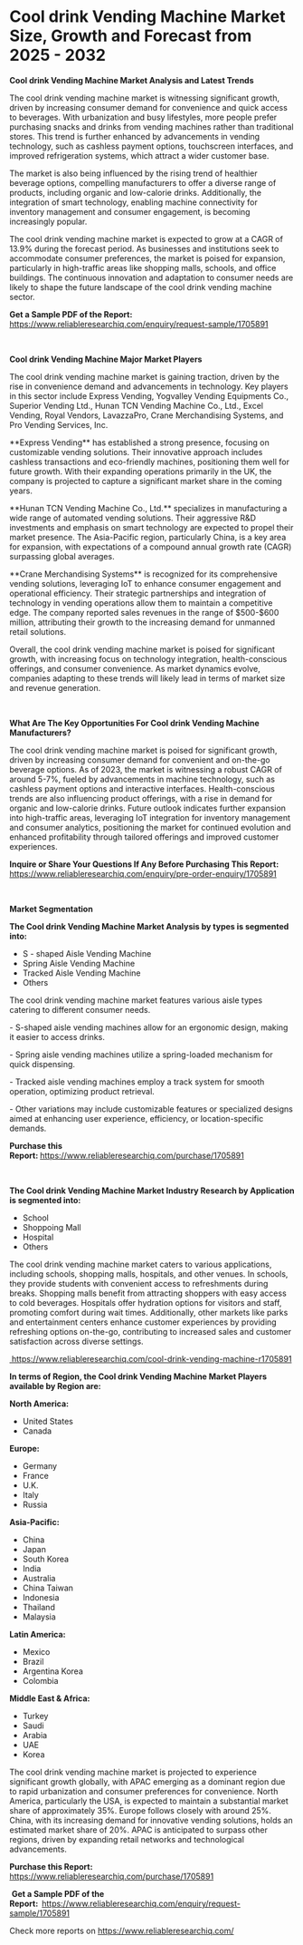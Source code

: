 <p><h1>Cool drink Vending Machine Market Size, Growth and Forecast from 2025 - 2032</h1></p><p><strong>Cool drink Vending Machine Market Analysis and Latest Trends</strong></p>
<p><p>The cool drink vending machine market is witnessing significant growth, driven by increasing consumer demand for convenience and quick access to beverages. With urbanization and busy lifestyles, more people prefer purchasing snacks and drinks from vending machines rather than traditional stores. This trend is further enhanced by advancements in vending technology, such as cashless payment options, touchscreen interfaces, and improved refrigeration systems, which attract a wider customer base.</p><p>The market is also being influenced by the rising trend of healthier beverage options, compelling manufacturers to offer a diverse range of products, including organic and low-calorie drinks. Additionally, the integration of smart technology, enabling machine connectivity for inventory management and consumer engagement, is becoming increasingly popular.</p><p>The cool drink vending machine market is expected to grow at a CAGR of 13.9% during the forecast period. As businesses and institutions seek to accommodate consumer preferences, the market is poised for expansion, particularly in high-traffic areas like shopping malls, schools, and office buildings. The continuous innovation and adaptation to consumer needs are likely to shape the future landscape of the cool drink vending machine sector.</p></p>
<p><strong>Get a Sample PDF of the Report:&nbsp;</strong> <a href="https://www.reliableresearchiq.com/enquiry/request-sample/1705891?utm_campaign=99&utm_medium=2&utm_source=Github&utm_content=ia&utm_term=10012025&utm_id=cool-drink-vending-machine">https://www.reliableresearchiq.com/enquiry/request-sample/1705891</a></p>
<p>&nbsp;</p>
<p><strong>Cool drink Vending Machine Major Market Players</strong></p>
<p><p>The cool drink vending machine market is gaining traction, driven by the rise in convenience demand and advancements in technology. Key players in this sector include Express Vending, Yogvalley Vending Equipments Co., Superior Vending Ltd., Hunan TCN Vending Machine Co., Ltd., Excel Vending, Royal Vendors, LavazzaPro, Crane Merchandising Systems, and Pro Vending Services, Inc.</p><p>**Express Vending** has established a strong presence, focusing on customizable vending solutions. Their innovative approach includes cashless transactions and eco-friendly machines, positioning them well for future growth. With their expanding operations primarily in the UK, the company is projected to capture a significant market share in the coming years.</p><p>**Hunan TCN Vending Machine Co., Ltd.** specializes in manufacturing a wide range of automated vending solutions. Their aggressive R&D investments and emphasis on smart technology are expected to propel their market presence. The Asia-Pacific region, particularly China, is a key area for expansion, with expectations of a compound annual growth rate (CAGR) surpassing global averages.</p><p>**Crane Merchandising Systems** is recognized for its comprehensive vending solutions, leveraging IoT to enhance consumer engagement and operational efficiency. Their strategic partnerships and integration of technology in vending operations allow them to maintain a competitive edge. The company reported sales revenues in the range of $500-$600 million, attributing their growth to the increasing demand for unmanned retail solutions.</p><p>Overall, the cool drink vending machine market is poised for significant growth, with increasing focus on technology integration, health-conscious offerings, and consumer convenience. As market dynamics evolve, companies adapting to these trends will likely lead in terms of market size and revenue generation.</p></p>
<p>&nbsp;</p>
<p><strong>What Are The Key Opportunities For Cool drink Vending Machine Manufacturers?</strong></p>
<p><p>The cool drink vending machine market is poised for significant growth, driven by increasing consumer demand for convenient and on-the-go beverage options. As of 2023, the market is witnessing a robust CAGR of around 5-7%, fueled by advancements in machine technology, such as cashless payment options and interactive interfaces. Health-conscious trends are also influencing product offerings, with a rise in demand for organic and low-calorie drinks. Future outlook indicates further expansion into high-traffic areas, leveraging IoT integration for inventory management and consumer analytics, positioning the market for continued evolution and enhanced profitability through tailored offerings and improved customer experiences.</p></p>
<p><strong>Inquire or Share Your Questions If Any Before Purchasing This Report:</strong> <a href="https://www.reliableresearchiq.com/enquiry/pre-order-enquiry/1705891?utm_campaign=99&utm_medium=2&utm_source=Github&utm_content=ia&utm_term=10012025&utm_id=cool-drink-vending-machine">https://www.reliableresearchiq.com/enquiry/pre-order-enquiry/1705891</a></p>
<p>&nbsp;</p>
<p><strong>Market Segmentation</strong></p>
<p><strong>The Cool drink Vending Machine Market Analysis by types is segmented into:</strong></p>
<p><ul><li>S - shaped Aisle Vending Machine</li><li>Spring Aisle Vending Machine</li><li>Tracked Aisle Vending Machine</li><li>Others</li></ul></p>
<p><p>The cool drink vending machine market features various aisle types catering to different consumer needs. </p><p>- S-shaped aisle vending machines allow for an ergonomic design, making it easier to access drinks.  </p><p>- Spring aisle vending machines utilize a spring-loaded mechanism for quick dispensing.  </p><p>- Tracked aisle vending machines employ a track system for smooth operation, optimizing product retrieval.  </p><p>- Other variations may include customizable features or specialized designs aimed at enhancing user experience, efficiency, or location-specific demands.</p></p>
<p><strong>Purchase this Report:&nbsp;</strong><a href="https://www.reliableresearchiq.com/purchase/1705891?utm_campaign=99&utm_medium=2&utm_source=Github&utm_content=ia&utm_term=10012025&utm_id=cool-drink-vending-machine">https://www.reliableresearchiq.com/purchase/1705891</a></p>
<p>&nbsp;</p>
<p><strong>The Cool drink Vending Machine Market Industry Research by Application is segmented into:</strong></p>
<p><ul><li>School</li><li>Shoppoing Mall</li><li>Hospital</li><li>Others</li></ul></p>
<p><p>The cool drink vending machine market caters to various applications, including schools, shopping malls, hospitals, and other venues. In schools, they provide students with convenient access to refreshments during breaks. Shopping malls benefit from attracting shoppers with easy access to cold beverages. Hospitals offer hydration options for visitors and staff, promoting comfort during wait times. Additionally, other markets like parks and entertainment centers enhance customer experiences by providing refreshing options on-the-go, contributing to increased sales and customer satisfaction across diverse settings.</p></p>
<p><a href="https://www.reliableresearchiq.com/cool-drink-vending-machine-r1705891?utm_campaign=99&utm_medium=2&utm_source=Github&utm_content=ia&utm_term=10012025&utm_id=cool-drink-vending-machine">&nbsp;https://www.reliableresearchiq.com/cool-drink-vending-machine-r1705891</a></p>
<p><strong>In terms of Region, the Cool drink Vending Machine Market Players available by Region are:</strong></p>
<p>
    <p> <strong> North America: </strong>
        <ul>
            <li>United States</li>
            <li>Canada</li>
        </ul>
        </p> 
    <p> <strong> Europe: </strong>
        <ul>
            <li>Germany</li>
            <li>France</li>
            <li>U.K.</li>
            <li>Italy</li>
            <li>Russia</li>
        </ul>
        </p> 
    <p> <strong> Asia-Pacific: </strong>
        <ul>
            <li>China</li>
            <li>Japan</li>
            <li>South Korea</li>
            <li>India</li>
            <li>Australia</li>
            <li>China Taiwan</li>
            <li>Indonesia</li>
            <li>Thailand</li>
            <li>Malaysia</li>
        </ul>
        </p> 
    <p> <strong> Latin America: </strong>
        <ul>
            <li>Mexico</li>
            <li>Brazil</li>
            <li>Argentina Korea</li>
            <li>Colombia</li>
        </ul>
        </p> 
    <p> <strong> Middle East & Africa: </strong>
        <ul>
            <li>Turkey</li>
            <li>Saudi</li>
            <li>Arabia</li>
            <li>UAE</li>
            <li>Korea</li>
        </ul>
    </p>
    </p>
<p><p>The cool drink vending machine market is projected to experience significant growth globally, with APAC emerging as a dominant region due to rapid urbanization and consumer preferences for convenience. North America, particularly the USA, is expected to maintain a substantial market share of approximately 35%. Europe follows closely with around 25%. China, with its increasing demand for innovative vending solutions, holds an estimated market share of 20%. APAC is anticipated to surpass other regions, driven by expanding retail networks and technological advancements.</p></p>
<p><strong>Purchase this Report: </strong><a href="https://www.reliableresearchiq.com/purchase/1705891?utm_campaign=99&utm_medium=2&utm_source=Github&utm_content=ia&utm_term=10012025&utm_id=cool-drink-vending-machine">https://www.reliableresearchiq.com/purchase/1705891</a></p>
<p>&nbsp;<strong>Get a Sample PDF of the Report:&nbsp;&nbsp;</strong><a href="https://www.reliableresearchiq.com/enquiry/request-sample/1705891?utm_campaign=99&utm_medium=2&utm_source=Github&utm_content=ia&utm_term=10012025&utm_id=cool-drink-vending-machine">https://www.reliableresearchiq.com/enquiry/request-sample/1705891</a></p>
<p><strong></strong></p>
<p>Check more reports on <a href="https://www.reliableresearchiq.com/?utm_campaign=99&utm_medium=2&utm_source=Github&utm_content=ia&utm_term=10012025&utm_id=cool-drink-vending-machine">https://www.reliableresearchiq.com/</a></p>
